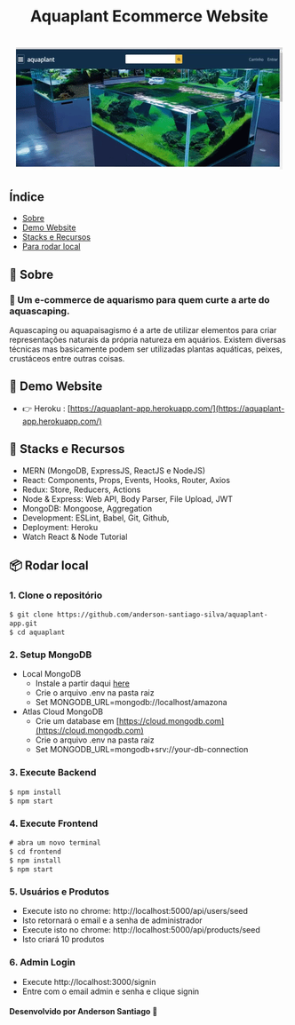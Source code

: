 <h1 align="center">
Aquaplant Ecommerce Website
</h1>

<h1 align="center" width="500px">
  <img  src="./template/images/preview.gif">
</h1>

## Índice
- [Sobre](#-sobre)
- [Demo Website](#-demo-website)
- [Stacks e Recursos](#-stacks-e-recursos)
- [Para rodar local](#-rodar-local)


## 📖 Sobre
### 🐠 Um e-commerce de aquarismo para quem curte a arte do aquascaping.
Aquascaping ou aquapaisagismo é a arte de utilizar elementos para criar representações naturais da própria natureza em aquários. Existem diversas técnicas mas basicamente podem ser utilizadas plantas aquáticas, peixes, crustáceos entre outras coisas.

## 🚀 Demo Website

 - 👉 Heroku : [https://aquaplant-app.herokuapp.com/](https://aquaplant-app.herokuapp.com/)


## 🧰 Stacks e Recursos

- MERN (MongoDB, ExpressJS, ReactJS e NodeJS)
- React: Components, Props, Events, Hooks, Router, Axios
- Redux: Store, Reducers, Actions
- Node & Express: Web API, Body Parser, File Upload, JWT
- MongoDB: Mongoose, Aggregation
- Development: ESLint, Babel, Git, Github,
- Deployment: Heroku
- Watch React & Node Tutorial

## 📦 Rodar local

### 1. Clone o repositório

```
$ git clone https://github.com/anderson-santiago-silva/aquaplant-app.git
$ cd aquaplant
```

### 2. Setup MongoDB

- Local MongoDB
  - Instale a partir daqui [here](https://www.mongodb.com/try/download/community)
  - Crie o arquivo .env na pasta raiz
  - Set MONGODB_URL=mongodb://localhost/amazona  
- Atlas Cloud MongoDB
  - Crie um database em [https://cloud.mongodb.com](https://cloud.mongodb.com)
  - Crie o arquivo .env na pasta raiz
  - Set MONGODB_URL=mongodb+srv://your-db-connection

### 3. Execute Backend

```
$ npm install
$ npm start
```

### 4. Execute Frontend

```
# abra um novo terminal
$ cd frontend
$ npm install
$ npm start
```

### 5. Usuários e Produtos

- Execute isto no chrome: http://localhost:5000/api/users/seed
- Isto retornará o email e a senha de administrador
- Execute isto no chrome: http://localhost:5000/api/products/seed
- Isto criará 10 produtos

### 6. Admin Login

- Execute http://localhost:3000/signin
- Entre com o email admin e senha e clique signin

#### Desenvolvido por Anderson Santiago 💪
